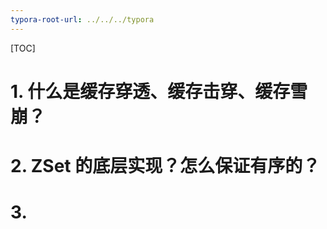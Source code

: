 ```yaml
---
typora-root-url: ../../../typora
---
```


[TOC]

# 1. 什么是缓存穿透、缓存击穿、缓存雪崩？



# 2. ZSet 的底层实现？怎么保证有序的？



# 3. 